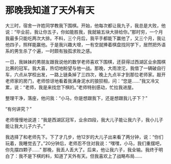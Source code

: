 # 那晚我知道了天外有天

大三时，宿舍一许姓同学教我下围棋。开始，他每次都让我九子，我总是大败，他说：“毕业前，我让你五子，你如能胜我，我就输五块大排给你。”那时穷，一个月我最多只能吃两次大排。不料，三个月后，我平手都能下赢他了，又三个月，我让他四子，照样能赢他。于是我兴趣大增，一有空就捧着棋盘找同学下，居然把外语系的男生杀了个遍，一时颇有独孤求败之感。 

一日，我妹妹的男朋友跟我说他的数学老师喜欢下围棋，还获得过西湖区业余围棋比赛的冠军。我大喜，热切地盼望与他一战。那晚，大雨滂沱，我借了一辆破自行车，六点从学校出发，一路上链条掉了三四次，晚上九点半才到那位老师家。敲开老师家的房门，老师惊讶地看着我满身泥水的狼狈相，问：“您是……”我又冷又累，说：“老师，我是来找您下棋的。”老师特别感动，忙拉我进屋。 

整理干净，落座，他问我：“小马，你是想跟我下，还是想跟我儿子下？” 

“有何讲究？” 

老师慢慢地说道：“我是西湖区冠军，业余四段，我大儿子能让我六子，我小儿子能让我大儿子六子。” 

我选择了和老师先下。下了才几步，他12岁的大儿子出来看了两分钟，说：“你们玩着，我睡觉去了。”20分钟后，老师忍不住对我说：“嘿嘿，小马，我们重摆吧，你先摆四颗子……” 那晚，我丢人丢大了。后来，他让我六子，我全输。我终于明白了：我不是下棋的料，知道了天外有天。但我喜欢上了战略布局……